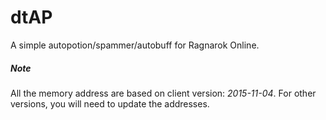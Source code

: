 # dtAP
A simple autopotion/spammer/autobuff for Ragnarok Online.

##### Note
All the memory address are based on client version: *2015-11-04*. For other versions, you will need to update the addresses.
